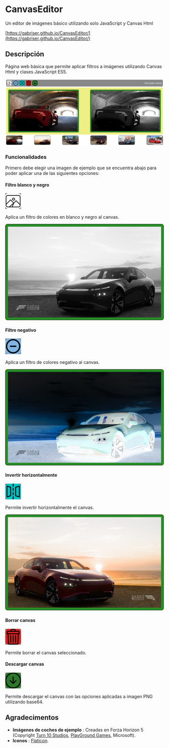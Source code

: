 # CanvasEditor
Un editor de imágenes básico utilizando solo JavaScript y Canvas Html

[https://gabriser.github.io/CanvasEditor/](https://gabriser.github.io/CanvasEditor/)

## Descripción

Página web básica que permite aplicar filtros a imágenes utilizando Canvas Html y clases JavaScript ES5.

![Canvas Editor](README_img/CanvasEditor.png)

### Funcionalidades

Primero debe elegir una imagen de ejemplo que se encuentra abajo para poder aplicar una de las siguientes opciones:

#### Filtro blanco y negro

![Fitro Blanco y Negro boton](README_img/BtnFiltroBlancoNegro.png)

Aplica un filtro de colores en blanco y negro al canvas.

![Filtro Blanco y Negro](README_img/FiltroBlancoNegro.png)

#### Filtro negativo

![Filtro Negativo boton](README_img/BtnFiltroNegativo.png)

Aplica un filtro de colores negativo al canvas.

![Filtro Negativo](README_img/FiltroNegativo.png)

#### Invertir horizontalmente

![Invertir horizontalmente boton](README_img/BtnInvertirHorizontal.png)

Permite invertir horizontalmente el canvas.

![Invertir horizontalmente](README_img/InvertirHorizontal.png)

#### Borrar canvas

![Borrar canvas boton](README_img/BtnBorrarCanvas.png)

Permite borrar el canvas seleccionado.

#### Descargar canvas

![Descargar canvas boton](README_img/BtnDescargarCanvas.png)

Permite descargar el canvas con las opciones aplicadas a imagen PNG utilizando base64.

## Agradecimentos

- **Imágenes de coches de ejemplo** : Creadas en Forza Horizon 5 (Copyright [Turn 10 Studios](https://www.turn10studios.com/), [PlayGround Games](https://playground-games.com/), Microsoft).
- **Iconos** : [Flaticon](https://www.flaticon.com/).
